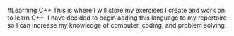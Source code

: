 #Learning C++
This is where I will store my exercises I create and work on to learn C++. I
have decided to begin adding this language to my repertoire so I can increase
my knowledge of computer, coding, and problem solving.
